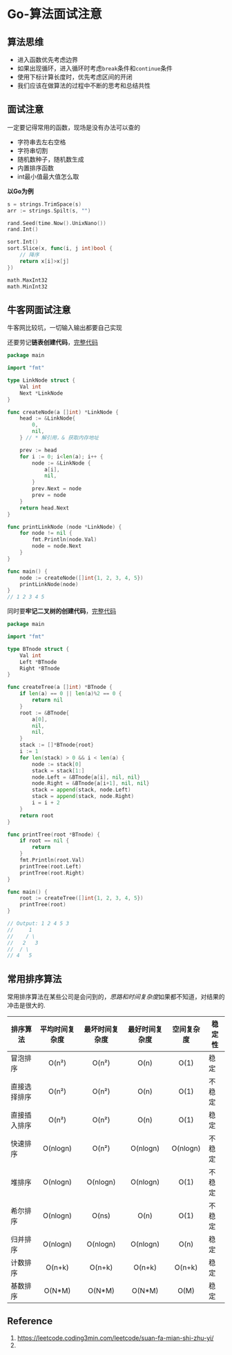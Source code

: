 # Go-算法面试注意

## 算法思维

* 进入函数优先考虑边界
* 如果出现循环，进入循环时考虑`break`条件和`continue`条件
* 使用下标计算长度时，优先考虑区间的开闭
* 我们应该在做算法的过程中不断的思考和总结共性

## 面试注意

一定要记得常用的函数，现场是没有办法可以查的

* 字符串去左右空格
* 字符串切割
* 随机数种子，随机数生成
* 内置排序函数
* int最小值最大值怎么取

**以Go为例**

```go
s = strings.TrimSpace(s)
arr := strings.Spilt(s, "")

rand.Seed(time.Now().UnixNano())
rand.Int()

sort.Int()
sort.Slice(x, func(i, j int)bool {
    // 降序
    return x[i]>x[j]
})

math.MaxInt32
math.MinInt32
```

## 牛客网面试注意

牛客网比较坑，一切输入输出都要自己实现

还要劳记**链表创建代码**，[完整代码](https://github.com/coding3min/interview-leetcode/tree/5cb2e5224e55a017aa569f71ee31714371f1a8cd/LeetCode/all/0.%e5%88%9b%e5%bb%ba%e9%93%be%e8%a1%a8.go)

```go
package main

import "fmt"

type LinkNode struct {
    Val int
    Next *LinkNode
}

func createNode(a []int) *LinkNode {
    head := &LinkNode{
        0,
        nil,
    } // * 解引用，& 获取内存地址

    prev := head
    for i := 0; i<len(a); i++ {
        node := &LinkNode {
            a[i],
            nil,
        }
        prev.Next = node
        prev = node
    }
    return head.Next
}

func printLinkNode (node *LinkNode) {
    for node != nil {
        fmt.Println(node.Val)
        node = node.Next
    }
}

func main() {
    node := createNode([]int{1, 2, 3, 4, 5})
    printLinkNode(node)
}
// 1 2 3 4 5

```

同时要**牢记二叉树的创建代码**，[完整代码](https://github.com/coding3min/interview-leetcode/tree/5cb2e5224e55a017aa569f71ee31714371f1a8cd/LeetCode/all/0.%e5%88%9b%e5%bb%ba%e4%ba%8c%e5%8f%89%e6%a0%91.go)

```go
package main

import "fmt"

type BTnode struct {
    Val int
    Left *BTnode
    Right *BTnode
}

func createTree(a []int) *BTnode {
    if len(a) == 0 || len(a)%2 == 0 {
        return nil
    }
    root := &BTnode{
        a[0],
        nil,
        nil,
    }
    stack := []*BTnode{root}
    i := 1
    for len(stack) > 0 && i < len(a) {
        node := stack[0]
        stack = stack[1:]
        node.Left = &BTnode{a[i], nil, nil}
        node.Right = &BTnode{a[i+1], nil, nil}
        stack = append(stack, node.Left)
        stack = append(stack, node.Right)
        i = i + 2
    }
    return root
}

func printTree(root *BTnode) {
    if root == nil {
        return
    }
    fmt.Println(root.Val)
    printTree(root.Left)
    printTree(root.Right)
}

func main() {
    root := createTree([]int{1, 2, 3, 4, 5})
    printTree(root)
}

// Output: 1 2 4 5 3
//     1
//    / \
//   2   3
//  / \
// 4   5
```

## 常用排序算法

常用排序算法在某些公司是会问到的，*思路和时间复杂度*如果都不知道，对结果的冲击是很大的.

|排序算法|	平均时间复杂度|	最坏时间复杂度|	最好时间复杂度|	空间复杂度|	稳定性|
|-|:-:|:-:|:-:|:-:|-|
|冒泡排序|	O(n²)|	O(n²)|	O(n)|	O(1)|	稳定
|直接选择排序|	O(n²)|	O(n²)|	O(n)|	O(1)|	不稳定
|直接插入排序|	O(n²)|	O(n²)|	O(n)|	O(1)|	稳定
|快速排序|	O(nlogn)|	O(n²)|	O(nlogn)|	O(nlogn)|	不稳定
|堆排序|	O(nlogn)|	O(nlogn)|	O(nlogn)|	O(1)|	不稳定
|希尔排序|	O(nlogn)|	O(ns)|	O(n)|	O(1)|	不稳定
|归并排序|	O(nlogn)|	O(nlogn)|	O(nlogn)|	O(n)|	稳定
|计数排序|	O(n+k)|	O(n+k)|	O(n+k)|	O(n+k)|	稳定
|基数排序|	O(N\*M) |	O(N\*M)|	O(N\*M)|	O(M)|	稳定

## Reference

1. https://leetcode.coding3min.com/leetcode/suan-fa-mian-shi-zhu-yi/
2. 
